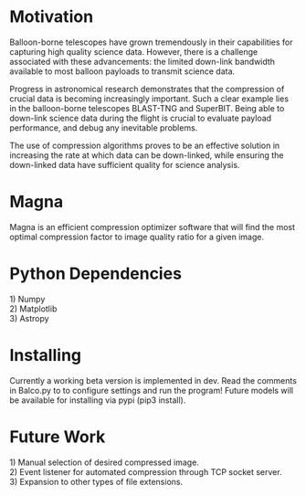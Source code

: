 <h1> Motivation </h1>

Balloon-borne telescopes have grown tremendously in their capabilities for capturing high quality science
data. However, there is a challenge associated with these advancements: the limited down-link bandwidth
available to most balloon payloads to transmit science data. 

Progress in astronomical research
demonstrates that the compression of crucial data is becoming increasingly important. Such a clear
example lies in the balloon-borne telescopes BLAST-TNG and SuperBIT. Being able to down-link science
data during the flight is crucial to evaluate payload performance, and debug any inevitable problems. 

The use of compression algorithms proves to be an effective solution in increasing the rate at which data can
be down-linked, while ensuring the down-linked data have sufficient quality for science analysis.

<h1> Magna </h1> 
Magna is an efficient compression optimizer software that will find the most optimal compression factor to image quality ratio for a given image.


<h1>Python Dependencies</h1>
     1) Numpy
<br> 2) Matplotlib
<br> 3) Astropy


<h1>Installing</h1>
Currently a working beta version is implemented in dev. Read the comments in Balco.py to to configure settings and run the program! Future models will be available for installing via pypi (pip3 install).

<h1>Future Work</h1>
     1) Manual selection of desired compressed image.
<br> 2) Event listener for automated compression through TCP socket server.
<br> 3) Expansion to other types of file extensions.

